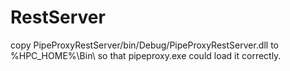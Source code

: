 # RestServer
copy PipeProxyRestServer/bin/Debug/PipeProxyRestServer.dll to %HPC_HOME%\Bin\ so that pipeproxy.exe could load it correctly.
